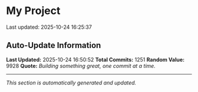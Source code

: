# My Project


Last updated: 2025-10-24 16:25:37










































































































































































































































































































































































































































































































































































































































































































































































































































































































































































































































































































































































































































































































































































































































































































































































































































































































## Auto-Update Information

**Last Updated:** 2025-10-24 16:50:52
**Total Commits:** 1251
**Random Value:** 9928
**Quote:** _Building something great, one commit at a time._

---
_This section is automatically generated and updated._